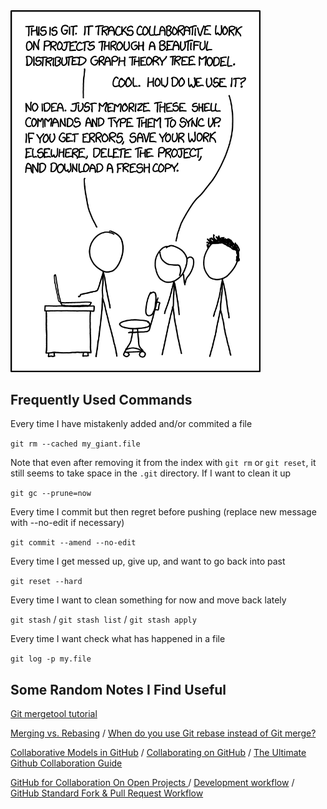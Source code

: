 <img src="xkcd.png"  width="400">

## Frequently Used Commands

Every time I have mistakenly added and/or commited a file

`git rm --cached my_giant.file`

Note that even after removing it from the index with `git rm` or `git reset`,  it still seems to take space in the `.git` directory. If I want to clean it up 

`git gc --prune=now`

Every time I commit but then regret before pushing (replace new message with --no-edit if necessary)

`git commit --amend --no-edit`

Every time I get messed up, give up, and want to go back into past

`git reset --hard`

Every time I want to clean something for now and move back lately

`git stash` / `git stash list` / `git stash apply`

Every time I want check what has happened in a file

`git log -p my.file`



## Some Random Notes I Find Useful

[Git mergetool tutorial](https://gist.github.com/karenyyng/f19ff75c60f18b4b8149#setting-up-different-editors--tool-for-using-git-mergetool) 

[Merging vs. Rebasing](https://www.atlassian.com/git/tutorials/merging-vs-rebasing) / [When do you use Git rebase instead of Git merge?](https://stackoverflow.com/a/36587353)

[Collaborative Models in GitHub](http://www.goring.org/resources/project-management.html) / [Collaborating on GitHub](https://uoftcoders.github.io/studyGroup/lessons/git/collaboration/lesson/) / [The Ultimate Github Collaboration Guide](https://medium.com/@jonathanmines/the-ultimate-github-collaboration-guide-df816e98fb67)

[GitHub for Collaboration On Open Projects ](https://mozillascience.github.io/working-open-workshop/github_for_collaboration/) / [Development workflow](https://docs.scipy.org/doc/numpy-1.15.1/dev/gitwash/development_workflow.html) / [GitHub Standard Fork & Pull Request Workflow](https://gist.github.com/Chaser324/ce0505fbed06b947d962)

